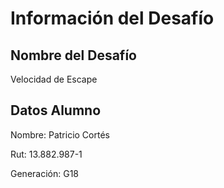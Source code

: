 # Información del Desafío

## Nombre del Desafío

Velocidad de Escape

## Datos Alumno

Nombre: Patricio Cortés

Rut: 13.882.987-1

Generación: G18
